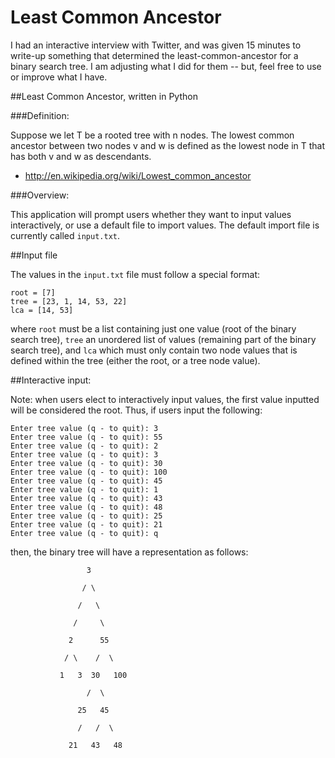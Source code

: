 Least Common Ancestor
=====================

I had an interactive interview with Twitter, and was given 15 minutes to write-up something that determined the least-common-ancestor for a binary search tree.  I am adjusting what I did for them -- but, feel free to use or improve what I have.

##Least Common Ancestor, written in Python

###Definition:

Suppose we let T be a rooted tree with n nodes. The lowest common ancestor between two nodes v and w is defined as the lowest node in T that has both v and w as descendants.

- http://en.wikipedia.org/wiki/Lowest_common_ancestor

###Overview:

This application will prompt users whether they want to input values interactively, or use a default file to import values.  The default import file is currently called `input.txt`.

##Input file

The values in the `input.txt` file must follow a special format:

```
root = [7]
tree = [23, 1, 14, 53, 22]
lca = [14, 53]
```

where `root` must be a list containing just one value (root of the binary search tree), `tree` an unordered list of values (remaining part of the binary search tree), and `lca` which must only contain two node values that is defined within the tree (either the root, or a tree node value).

##Interactive input:

Note: when users elect to interactively input values, the first value inputted will be considered the root.  Thus, if users input the following:

```
Enter tree value (q - to quit): 3
Enter tree value (q - to quit): 55
Enter tree value (q - to quit): 2
Enter tree value (q - to quit): 3
Enter tree value (q - to quit): 30
Enter tree value (q - to quit): 100
Enter tree value (q - to quit): 45
Enter tree value (q - to quit): 1
Enter tree value (q - to quit): 43
Enter tree value (q - to quit): 48
Enter tree value (q - to quit): 25
Enter tree value (q - to quit): 21
Enter tree value (q - to quit): q
```

then, the binary tree will have a representation as follows:

```
                 3

                / \

               /   \

              /     \

             2      55

            / \    /  \

           1   3  30   100

                 /  \

               25   45

               /   /  \

             21   43   48
```
